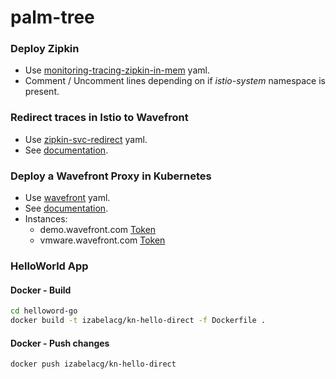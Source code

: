 # palm-tree

### Deploy Zipkin

* Use [monitoring-tracing-zipkin-in-mem](monitoring-tracing-zipkin-in-mem.yaml) yaml.
* Comment / Uncomment lines depending on if _istio-system_ namespace is present.

### Redirect traces in Istio to Wavefront

* Use [zipkin-svc-redirect](zipkin-svc-redirect.yml) yaml.
* See [documentation](https://github.com/wavefrontHQ/wavefront-kubernetes/tree/master/istio).

### Deploy a Wavefront Proxy in Kubernetes

* Use [wavefront](wavefront.yml) yaml.
* See [documentation](https://docs.wavefront.com/kubernetes.html#step-1-deploy-a-wavefront-proxy-in-kubernetes).
* Instances:
    * demo.wavefront.com [Token]()
    * vmware.wavefront.com [Token](https://vmware.wavefront.com/proxies/add)

### HelloWorld App

#### Docker - Build

```sh
cd helloword-go
docker build -t izabelacg/kn-hello-direct -f Dockerfile .
```

#### Docker - Push changes

```sh
docker push izabelacg/kn-hello-direct
```
